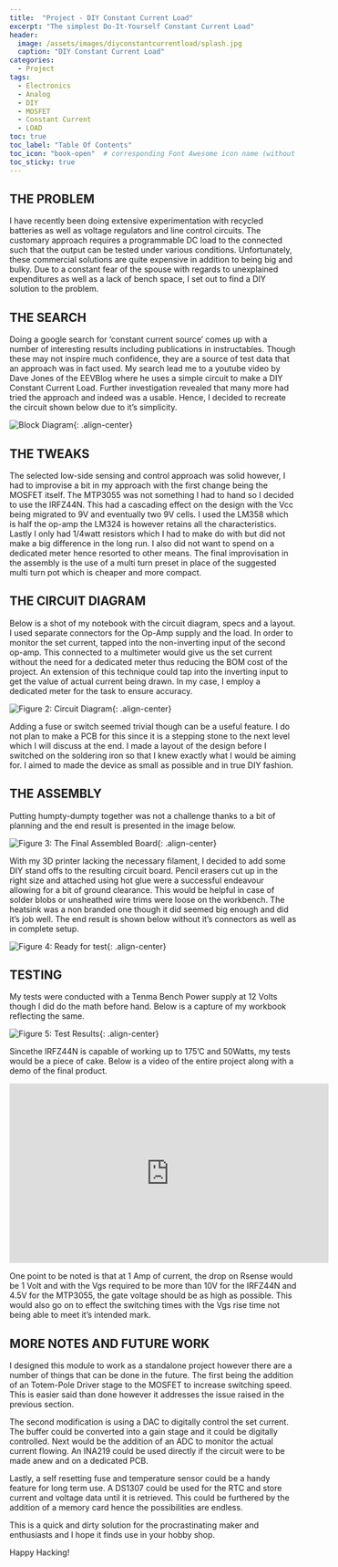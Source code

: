 ```yaml
---
title:  "Project - DIY Constant Current Load"
excerpt: "The simplest Do-It-Yourself Constant Current Load"
header:
  image: /assets/images/diyconstantcurrentload/splash.jpg
  caption: "DIY Constant Current Load"
categories:
  - Project
tags:
  - Electronics
  - Analog
  - DIY
  - MOSFET
  - Constant Current
  - LOAD
toc: true
toc_label: "Table Of Contents"
toc_icon: "book-open"  # corresponding Font Awesome icon name (without fa prefix)
toc_sticky: true
---
```


## THE PROBLEM

I have recently been doing extensive experimentation with recycled batteries as well as voltage regulators and line control circuits. The customary approach requires a programmable DC load to the connected such that the output can be tested under various conditions. Unfortunately, these commercial solutions are quite expensive in addition to being big and bulky. Due to a constant fear of the spouse with regards to unexplained expenditures as well as a lack of bench space, I set out to find a DIY solution to the problem.

## THE SEARCH

Doing a google search for ‘constant current source’ comes up with a number of interesting results including publications in instructables. Though these may not inspire much confidence, they are a source of test data that an approach was in fact used. My search lead me to a youtube video by Dave Jones of the EEVBlog where he uses a simple circuit to make a DIY Constant Current Load. Further investigation revealed that many more had tried the approach and indeed was a usable. Hence, I decided to recreate the circuit shown below due to it’s simplicity.

![Block Diagram](/assets/images/diyconstantcurrentload/figure1.png){: .align-center}


## THE TWEAKS

The selected low-side sensing and control approach was solid however, I had to improvise a bit in my approach with the first change being the MOSFET itself. The MTP3055 was not something I had to hand so I decided to use the IRFZ44N. This had a cascading effect on the design with the Vcc being migrated to 9V and eventually two 9V cells. I used the LM358 which is half the op-amp the LM324 is however retains all the characteristics. Lastly I only had 1/4watt resistors which I had to make do with but did not make a big difference in the long run. I also did not want to spend on a dedicated meter hence resorted to other means. The final improvisation in the assembly is the use of a multi turn preset in place of the suggested multi turn pot which is cheaper and more compact.

## THE CIRCUIT DIAGRAM

Below is a shot of my notebook with the circuit diagram, specs and a layout. I used separate connectors for the Op-Amp supply and the load. In order to monitor the set current, tapped into the non-inverting input of the second op-amp. This connected to a multimeter would give us the set current without the need for a dedicated meter thus reducing the BOM cost of the project. An extension of this technique could tap into the inverting input to get the value of actual current being drawn. In my case, I employ a dedicated meter for the task to ensure accuracy.


![Figure 2: Circuit Diagram](/assets/images/diyconstantcurrentload/figure2.png){: .align-center}

Adding a fuse or switch seemed trivial though can be a useful feature. I do not plan to make a PCB for this since it is a stepping stone to the next level which I will discuss at the end. I made a layout of the design before I switched on the soldering iron so that I knew exactly what I would be aiming for. I aimed to made the device as small as possible and in true DIY fashion.

## THE ASSEMBLY

Putting humpty-dumpty together was not a challenge thanks to a bit of planning and the end result is presented in the image below.

![Figure 3: The Final Assembled Board](/assets/images/diyconstantcurrentload/figure3.jpg){: .align-center}

With my 3D printer lacking the necessary filament, I decided to add some DIY stand offs to the resulting circuit board. Pencil erasers cut up in the right size and attached using hot glue were a successful endeavour allowing for a bit of ground clearance. This would be helpful in case of solder blobs or unsheathed wire trims were loose on the workbench. The heatsink was a non branded one though it did seemed big enough and did it’s job well. The end result is shown below without it’s connectors as well as in complete setup.

![Figure 4: Ready for test](/assets/images/diyconstantcurrentload/figure4.jpg){: .align-center}

## TESTING

My tests were conducted with a Tenma Bench Power supply at 12 Volts though I did do the math before hand. Below is a capture of my workbook reflecting the same.

![Figure 5: Test Results](/assets/images/diyconstantcurrentload/figure5.png){: .align-center}

Sincethe IRFZ44N is capable of working up to 175’C and 50Watts, my tests would be a piece of cake. Below is a video of the entire project along with a demo of the final product.

<iframe width="560" height="315" src="https://www.youtube.com/embed/KzccgYsofqU" frameborder="0" allowfullscreen></iframe>

One point to be noted is that at 1 Amp of current, the drop on Rsense would be 1 Volt and with the Vgs required to be more than 10V for the IRFZ44N and 4.5V for the MTP3055, the gate voltage should be as high as possible. This would also go on to effect the switching times with the Vgs rise time not being able to meet it’s intended mark.

## MORE NOTES AND FUTURE WORK
I designed this module to work as a standalone project however there are a number of things that can be done in the future. The first being the addition of an Totem-Pole Driver stage to the MOSFET to increase switching speed. This is easier said than done however it addresses the issue raised in the previous section.

The second modification is using a DAC to digitally control the set current. The buffer could be converted into a gain stage and it could be digitally controlled. Next would be the addition of an ADC to monitor the actual current flowing. An INA219 could be used directly if the circuit were to be made anew and on a dedicated PCB.

Lastly, a self resetting fuse and temperature sensor could be a handy feature for long term use. A DS1307 could be used for the RTC and store current and voltage data until it is retrieved. This could be furthered by the addition of a memory card hence the possibilities are endless.

This is a quick and dirty solution for the procrastinating maker and enthusiasts and I hope it finds use in your hobby shop.

Happy Hacking!